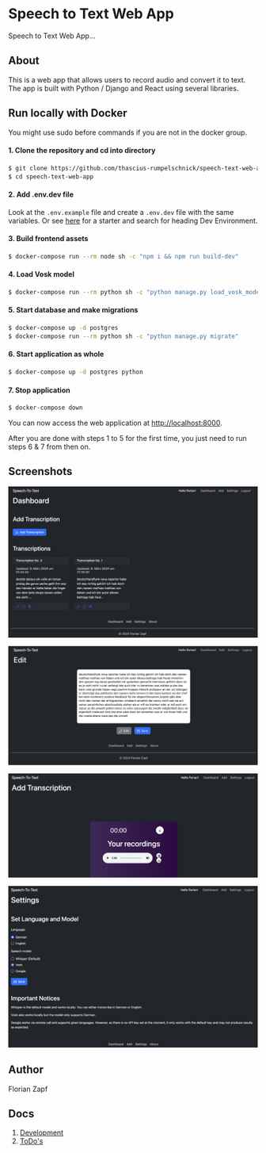 # Speech to Text Web App

Speech to Text Web App...

## About

This is a web app that allows users to record audio and convert it to text. 
The app is built with Python / Django and React using several libraries.

## Run locally with Docker

You might use sudo before commands if you are not in the docker group.

#### 1. Clone the repository and cd into directory

```sh
$ git clone https://github.com/thascius-rumpelschnick/speech-text-web-app.git
$ cd speech-text-web-app
```
#### 2. Add .env.dev file

Look at the `.env.example` file and create a `.env.dev` file with the same variables.
Or see [here](./docs/todo.md) for a starter and search for heading Dev Environment.

#### 3. Build frontend assets

```sh
$ docker-compose run --rm node sh -c "npm i && npm run build-dev"
```
#### 4. Load Vosk model

```sh
$ docker-compose run --rm python sh -c "python manage.py load_vosk_model -m vosk-model-small-de-0.15"
```

#### 5. Start database and make migrations

```sh
$ docker-compose up -d postgres
$ docker-compose run --rm python sh -c "python manage.py migrate"
```

#### 6. Start application as whole

```sh
$ docker-compose up -d postgres python
```

#### 7. Stop application

```sh
$ docker-compose down
```
You can now access the web application at [http://localhost:8000](http://localhost:8000).

After you are done with steps 1 to 5 for the first time, you just need to run steps 6 & 7 from then on.

## Screenshots

![Dashboard](./docs/image/dashboard.png)

![Dashboard](./docs/image/edit.png)

![Dashboard](./docs/image/add.png)

![Dashboard](./docs/image/settings.png)

## Author

Florian Zapf

## Docs

1. [Development](./docs/development.md)
2. [ToDo's](./docs/todo.md)
